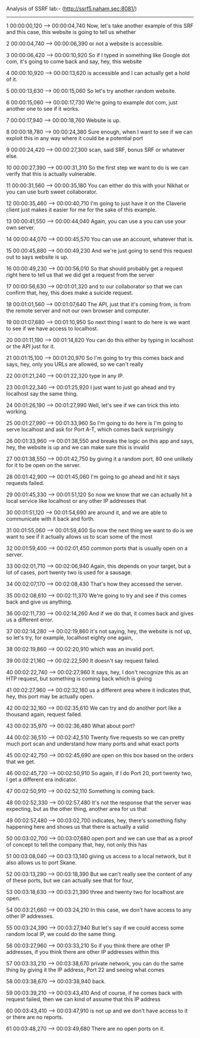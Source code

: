 Analysis of SSRF lab:-  (http://ssrf5.naham.sec:8081/)




---
1
00:00:00,120 --> 00:00:04,740
Now, let's take another example of this SRF and this case, this website is going to tell us whether

2
00:00:04,740 --> 00:00:06,390
or not a website is accessible.

3
00:00:06,420 --> 00:00:10,920
So if I typed in something like Google dot com, it's going to come back and say, hey, this website

4
00:00:10,920 --> 00:00:13,620
is accessible and I can actually get a hold of it.

5
00:00:13,630 --> 00:00:15,060
So let's try another random website.

6
00:00:15,060 --> 00:00:17,730
We're going to example dot com, just another one to see if it works.

7
00:00:17,940 --> 00:00:18,760
Website is up.

8
00:00:18,780 --> 00:00:24,380
Sure enough, when I want to see if we can exploit this in any way where it could be a potential port

9
00:00:24,420 --> 00:00:27,300
scan, said SRF, bonus SRF or whatever else.

10
00:00:27,390 --> 00:00:31,310
So the first step we want to do is we can verify that this is actually vulnerable.

11
00:00:31,560 --> 00:00:35,180
You can either do this with your Nikhat or you can use burb sweet collaborator.

12
00:00:35,460 --> 00:00:40,710
I'm going to just have it on the Claverie client just makes it easier for me for the sake of this example.

13
00:00:41,550 --> 00:00:44,040
Again, you can use a you can use your own server.

14
00:00:44,070 --> 00:00:45,570
You can use an account, whatever that is.

15
00:00:45,880 --> 00:00:49,230
And we're just going to send this request out to says website is up.

16
00:00:49,230 --> 00:00:56,010
So that should probably get a request right here to tell us that we did get a request from the server

17
00:00:56,630 --> 00:01:01,320
and to our collaborator so that we can confirm that, hey, this does make a suicide request.

18
00:01:01,560 --> 00:01:07,640
The API, just that it's coming from, is from the remote server and not our own browser and computer.

19
00:01:07,680 --> 00:01:10,950
So next thing I want to do here is we want to see if we have access to localhost.

20
00:01:11,190 --> 00:01:14,820
You can do this either by typing in localhost or the API just for it.

21
00:01:15,100 --> 00:01:20,970
So I'm going to try this comes back and says, hey, only you URLs are allowed, so we can't really

22
00:01:21,240 --> 00:01:22,320
type in any IP.

23
00:01:22,340 --> 00:01:25,920
I just want to just go ahead and try localhost say the same thing.

24
00:01:26,190 --> 00:01:27,990
Well, let's see if we can trick this into working.

25
00:01:27,990 --> 00:01:33,960
So I'm going to do here is I'm going to serve localhost and ask for Port A-T, which comes back surprisingly

26
00:01:33,960 --> 00:01:38,550
and breaks the logic on this app and says, hey, the website is up and we can make sure this is invalid

27
00:01:38,550 --> 00:01:42,750
by giving it a random port, 80 one unlikely for it to be open on the server.

28
00:01:42,900 --> 00:01:45,060
I'm going to go ahead and hit it says requests failed.

29
00:01:45,330 --> 00:01:51,120
So now we know that we can actually hit a local service like localhost or any other IP addresses that

30
00:01:51,120 --> 00:01:54,690
are around it, and we are able to communicate with it back and forth.

31
00:01:55,060 --> 00:01:59,400
So now the next thing we want to do is we want to see if it actually allows us to scan some of the most

32
00:01:59,400 --> 00:02:01,450
common ports that is usually open on a server.

33
00:02:01,710 --> 00:02:06,940
Again, this depends on your target, but a lot of cases, port twenty two is used for a sausage.

34
00:02:07,170 --> 00:02:08,430
That's how they accessed the server.

35
00:02:08,610 --> 00:02:11,370
We're going to try and see if this comes back and give us anything.

36
00:02:11,730 --> 00:02:14,260
And if we do that, it comes back and gives us a different error.

37
00:02:14,280 --> 00:02:19,860
It's not saying, hey, the website is not up, so let's try, for example, localhost eighty one again,

38
00:02:19,860 --> 00:02:20,910
which was an invalid port.

39
00:02:21,160 --> 00:02:22,590
It doesn't say request failed.

40
00:02:22,740 --> 00:02:27,960
It says, hey, I don't recognize this as an HTP request, but something is coming back which is giving

41
00:02:27,960 --> 00:02:32,160
us a different area where it indicates that, hey, this port may be actually open.

42
00:02:32,160 --> 00:02:35,610
We can try and do another port like a thousand again, request failed.

43
00:02:35,970 --> 00:02:36,480
What about port?

44
00:02:36,510 --> 00:02:42,510
Twenty five requests so we can pretty much port scan and understand how many ports and what exact ports

45
00:02:42,750 --> 00:02:45,690
are open on this box based on the orders that we get.

46
00:02:45,720 --> 00:02:50,910
So again, if I do Port 20, port twenty two, I get a different era indicator.

47
00:02:50,910 --> 00:02:52,110
Something is coming back.

48
00:02:52,330 --> 00:02:57,480
It's not the response that the server was expecting, but as the other thing, another area for us that

49
00:02:57,480 --> 00:03:02,700
indicates, hey, there's something fishy happening here and shows us that there is actually a valid

50
00:03:02,700 --> 00:03:07,680
open port and we can use that as a proof of concept to tell the company that, hey, not only this has

51
00:03:08,040 --> 00:03:13,140
giving us access to a local network, but it also allows us to port Skane.

52
00:03:13,290 --> 00:03:18,390
But we can't really see the content of any of these ports, but we can actually see that for four,

53
00:03:18,630 --> 00:03:21,390
three and twenty two for localhost are open.

54
00:03:21,660 --> 00:03:24,210
In this case, we don't have access to any other IP addresses.

55
00:03:24,390 --> 00:03:27,940
But let's say if we could access some random local IP, we could do the same thing.

56
00:03:27,960 --> 00:03:33,210
So if you think there are other IP addresses, if you think there are other IP addresses within this

57
00:03:33,210 --> 00:03:38,670
private network, you can do the same thing by giving it the IP address, Port 22 and seeing what comes

58
00:03:38,670 --> 00:03:38,940
back.

59
00:03:39,210 --> 00:03:43,410
And of course, if he comes back with request failed, then we can kind of assume that this IP address

60
00:03:43,410 --> 00:03:47,910
is not up and we don't have access to it or there are no reports.

61
00:03:48,270 --> 00:03:49,680
There are no open ports on it.

